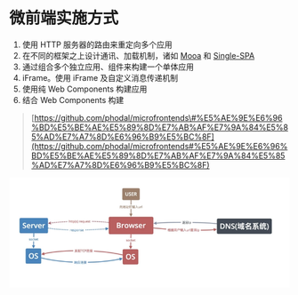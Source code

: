 # 微前端实施方式

1. 使用 HTTP 服务器的路由来重定向多个应用
2. 在不同的框架之上设计通讯、加载机制，诸如 [Mooa](https://github.com/phodal/mooa) 和 [Single-SPA](https://github.com/CanopyTax/single-spa)
3. 通过组合多个独立应用、组件来构建一个单体应用
4. iFrame。使用 iFrame 及自定义消息传递机制
5. 使用纯 Web Components 构建应用
6. 结合 Web Components 构建

> [https://github.com/phodal/microfrontends\#%E5%AE%9E%E6%96%BD%E5%BE%AE%E5%89%8D%E7%AB%AF%E7%9A%84%E5%85%AD%E7%A7%8D%E6%96%B9%E5%BC%8F](https://github.com/phodal/microfrontends#%E5%AE%9E%E6%96%BD%E5%BE%AE%E5%89%8D%E7%AB%AF%E7%9A%84%E5%85%AD%E7%A7%8D%E6%96%B9%E5%BC%8F)

![](../.gitbook/assets/image%20%2815%29.png)

